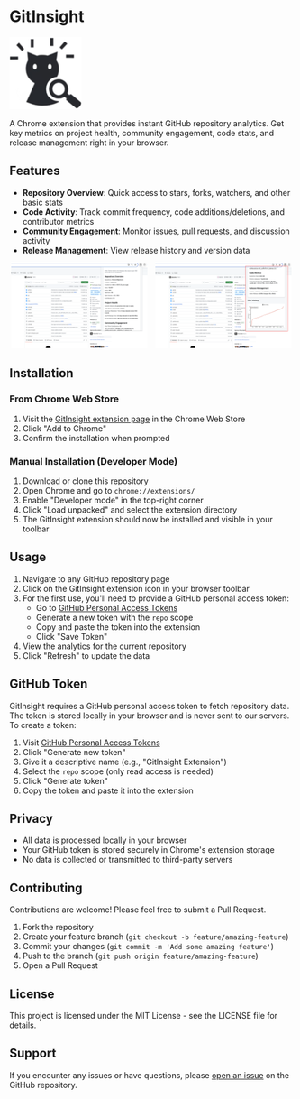 # GitInsight

![GitInsight Logo](./icon.png)

A Chrome extension that provides instant GitHub repository analytics. Get key metrics on project health, community engagement, code stats, and release management right in your browser.

## Features

- **Repository Overview**: Quick access to stars, forks, watchers, and other basic stats
- **Code Activity**: Track commit frequency, code additions/deletions, and contributor metrics
- **Community Engagement**: Monitor issues, pull requests, and discussion activity
- **Release Management**: View release history and version data

<p align="center">
  <img src="assets/overview.png" alt="overview" width="48%" style="display:inline-block; margin-right:2%;">
  <img src="assets/stars.png" alt="stars" width="48%" style="display:inline-block;">
</p>

## Installation

### From Chrome Web Store

1. Visit the [GitInsight extension page](https://chrome.google.com/webstore/detail/gitinsight/chbngnmfhekcdmidbhelkiggbnboedob) in the Chrome Web Store
2. Click "Add to Chrome"
3. Confirm the installation when prompted

### Manual Installation (Developer Mode)

1. Download or clone this repository
2. Open Chrome and go to `chrome://extensions/`
3. Enable "Developer mode" in the top-right corner
4. Click "Load unpacked" and select the extension directory
5. The GitInsight extension should now be installed and visible in your toolbar

## Usage

1. Navigate to any GitHub repository page
2. Click on the GitInsight extension icon in your browser toolbar
3. For the first use, you'll need to provide a GitHub personal access token:
   - Go to [GitHub Personal Access Tokens](https://github.com/settings/tokens)
   - Generate a new token with the `repo` scope
   - Copy and paste the token into the extension
   - Click "Save Token"
4. View the analytics for the current repository
5. Click "Refresh" to update the data

## GitHub Token

GitInsight requires a GitHub personal access token to fetch repository data. The token is stored locally in your browser and is never sent to our servers. To create a token:

1. Visit [GitHub Personal Access Tokens](https://github.com/settings/tokens)
2. Click "Generate new token"
3. Give it a descriptive name (e.g., "GitInsight Extension")
4. Select the `repo` scope (only read access is needed)
5. Click "Generate token"
6. Copy the token and paste it into the extension

## Privacy

- All data is processed locally in your browser
- Your GitHub token is stored securely in Chrome's extension storage
- No data is collected or transmitted to third-party servers

## Contributing

Contributions are welcome! Please feel free to submit a Pull Request.

1. Fork the repository
2. Create your feature branch (`git checkout -b feature/amazing-feature`)
3. Commit your changes (`git commit -m 'Add some amazing feature'`)
4. Push to the branch (`git push origin feature/amazing-feature`)
5. Open a Pull Request

## License

This project is licensed under the MIT License - see the LICENSE file for details.

## Support

If you encounter any issues or have questions, please [open an issue](https://github.com/keith666666/git-insight/issues) on the GitHub repository.
